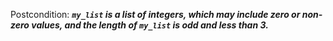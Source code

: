 Postcondition: ***`my_list` is a list of integers, which may include zero or non-zero values, and the length of `my_list` is odd and less than 3.***